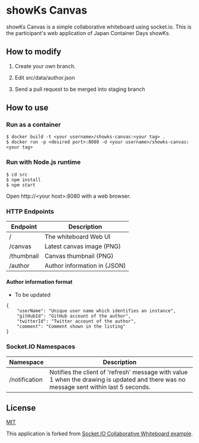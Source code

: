 # showKs Canvas
showKs Canvas is a simple collaborative whiteboard using socket.io. This is the participant's web application of Japan Container Days showKs.


## How to modify
1. Create your own branch.

2. Edit src/data/author.json

3. Send a pull request to be merged into staging branch


## How to use

### Run as a container

```
$ docker build -t <your username>/showks-canvas:<your tag> .
$ docker run -p <desired port>:8080 -d <your username>/showks-canvas:<your tag>
```

### Run with Node.js runtime

```
$ cd src
$ npm install
$ npm start
```
Open http://\<your host\>:8080 with a web browser.


### HTTP Endpoints
| Endpoint | Description |
|----------|-------------|
| /          | The whiteboard Web UI        |
| /canvas    | Latest canvas image (PNG)    |
| /thumbnail | Canvas thumbnail (PNG)       |
| /author    | Author information in (JSON) |

#### Author information format
* To be updated

```
{
    "userName": "Unique user name which identifies an instance",
    "gitHubId": "GitHub account of the author",
    "twitterId": "Twitter account of the author",
    "comment": "Comment shown in the listing"
}
```


### Socket.IO Namespaces
| Namespace | Description |
|----------|-------------|
| /notification | Notifies the client of 'refresh' message with value 1 when the drawing is updated and there was no message sent within last 5 seconds.  |


## License

[MIT](LICENSE)

This application is forked from [Socket.IO Collaborative Whiteboard example](https://github.com/socketio/socket.io/tree/master/examples/whiteboard).
